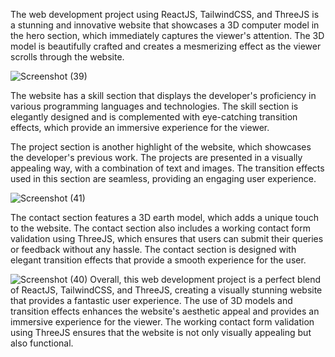 

The web development project using ReactJS, TailwindCSS, and ThreeJS is a stunning and innovative website that showcases a 3D computer model in the hero section, which immediately captures the viewer's attention. The 3D model is beautifully crafted and creates a mesmerizing effect as the viewer scrolls through the website.


![Screenshot (39)](https://user-images.githubusercontent.com/115362063/224067749-b8257403-ad2b-403f-ba34-bc49be6ce5d8.png)

The website has a skill section that displays the developer's proficiency in various programming languages and technologies. The skill section is elegantly designed and is complemented with eye-catching transition effects, which provide an immersive experience for the viewer.

The project section is another highlight of the website, which showcases the developer's previous work. The projects are presented in a visually appealing way, with a combination of text and images. The transition effects used in this section are seamless, providing an engaging user experience.

![Screenshot (41)](https://user-images.githubusercontent.com/115362063/224067724-0ad04500-ac5b-466f-a0c5-c1ad673850e4.png)

The contact section features a 3D earth model, which adds a unique touch to the website. The contact section also includes a working contact form validation using ThreeJS, which ensures that users can submit their queries or feedback without any hassle. The contact section is designed with elegant transition effects that provide a smooth experience for the user.

![Screenshot (40)](https://user-images.githubusercontent.com/115362063/224067692-02b7ec84-1c97-4c92-be6f-f6030c0429d0.png)
Overall, this web development project is a perfect blend of ReactJS, TailwindCSS, and ThreeJS, creating a visually stunning website that provides a fantastic user experience. The use of 3D models and transition effects enhances the website's aesthetic appeal and provides an immersive experience for the viewer. The working contact form validation using ThreeJS ensures that the website is not only visually appealing but also functional.




